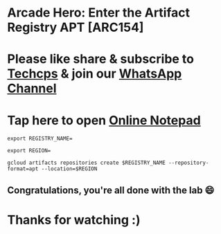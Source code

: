 
# Arcade Hero: Enter the Artifact Registry APT [ARC154]

# Please like share & subscribe to [Techcps](https://www.youtube.com/@techcps) & join our [WhatsApp Channel](https://whatsapp.com/channel/0029Va9nne147XeIFkXYv71A)

# Tap here to open [Online Notepad](https://www.rapidtables.com/tools/notepad.html#)

```
export REGISTRY_NAME=

export REGION=

gcloud artifacts repositories create $REGISTRY_NAME --repository-format=apt --location=$REGION
```

## Congratulations, you're all done with the lab 😄

# Thanks for watching :)

